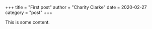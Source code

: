 +++
title = "First post"
author = "Charity Clarke"
date = 2020-02-27
category = "post"
+++

This is some content.
